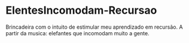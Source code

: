 # ElentesIncomodam-Recursao
 Brincadeira com o intuito de estimular meu aprendizado em recursão. A partir da musica: elefantes que incomodam muito a gente.
